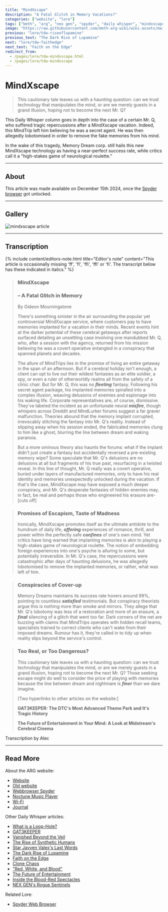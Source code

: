 ```yaml
---
title: "MindXscape"
description: "A Fatal Glitch in Memory Vacations?"
categories: ["website", "lore"]
tags: ["bmth", "arg", "nex gen", "spyder", "daily whisper", "mindxscape"]
image: "https://raw.githubusercontent.com/bmth-arg-wiki/wiki-assets/main/lore/webbrowser/dailywhisper/mindxscape-300x300.png"
previous: "lore/tdw-riseoflupamine"
previous_text: "The Dark Rise of Lupamine"
next: "lore/tdw-faithedge"
next_text: "Faith on the Edge"
redirect_from:
  - /pages/lore/tdw-mindxscape.html
  - /pages/lore/tdw-mindxscape
---
```

# MindXscape

> This cautionary tale leaves us with a haunting question: can we trust technology that manipulates the mind, 
> or are we merely guests in a grand illusion, hoping not to become the next Mr. Q?

This Daily Whisper column goes in depth into the case of a certain Mr. Q, 
who suffered tragic repercussions after a MindXscape vacation. 
Indeed, this MindTrip left him believing he was a secret agent. 
He was then allegedly lobotomised in order to remove the fake memories from his mind. 

In the wake of this tragedy, Memory Dream corp. still hails this new MindXscape technology as having a near-perfect success rate,
while critics call it a "high-stakes game of neurological roulette."

***

## About

This article was made available on December 15th 2024, once the [Spyder browser](webbrowser) got unlocked.

***

## Gallery

![mindxscape article](https://raw.githubusercontent.com/bmth-arg-wiki/wiki-assets/main/lore/webbrowser/dailywhisper/mindxscape.png)

***

## Transcription

{% include content/editors-note.html
title="Editor's note"
content="This article is occasionally missing 'ff', 'fl', 'ffi', 'ffl' or 'fi'. The transcript below has these indicated in italics."
%}

> ### MindXscape 
>
>### – A Fatal Glitch in Memory 
> 
> By Gideon Mourningstone
>
> There's something sinister in the air surrounding the popular yet controversial MindXscape service, 
> where customers pay to have memories implanted for a vacation in their minds. 
> Recent events hint at the darker potential of these cerebral getaways after reports surfaced detailing an unsettling 
> case involving one mandubbed Mr. Q, who, after a session with the agency, 
> returned from his mission believing he was a covert operative entangled in a conspiracy that spanned planets and decades.
>
> The allure of MindTrips lies in the promise of living an entire getaway in the span of an afternoon. 
> But if a cerebral holiday isn't enough, a client can opt to live out their wildest fantasies as an elite soldier, a spy, 
> or even a ruler of otherworldly realms all from the safety of a clinic chair. But for Mr. Q, this was no **_fleeting_** fantasy. 
> Following his secret agent package, his implanted memories spiralled into a complex illusion, 
> weaving delusions of enemies and espionage into his waking life. Corporate representatives are, of course, dismissive. 
> They've labeled the incident as an unfortunate neural **_misfire_**, though whispers across Dreddit and MindLurker 
> forums suggest a far graver malfunction. Theories abound that the memory implant corrupted, 
> irrevocably stitching the fantasy into Mr. Q's reality. Instead of slipping away when his session ended, 
> the fabricated memories clung to him like a ghost, blurring the line between dream and waking paranoia.
>
> But a more ominous theory also haunts the forums: what if the implant didn't just create a fantasy but accidentally 
> reversed a pre-existing memory wipe? Some speculate that Mr. Q's delusions are no delusions at all but fragments of his true past, 
> resurfacing in a twisted reveal. In this line of thought, Mr. Q really was a covert operative, 
> buried under layers of manufactured memories, only to have his real identity and memories unexpectedly unlocked during the vacation. 
> If that's the case, MindXscape may have exposed a much deeper conspiracy, and Mr. Q's desperate fantasies of hidden enemies may, 
> in fact, be real and perhaps those who engineered his erasure are- [cuts off]

> ### Promises of Escapism, Taste of Madness
>
> Ironically, MindXscape promotes itself as the ultimate antidote to the humdrum of daily life, 
> **_offering_** experiences of romance, thrill, and power within the perfectly safe **_confines_** of one's own mind. 
> Yet critics have long warned that implanting memories is akin to playing a high-stakes game of neurological roulette. 
> The notion of embedding foreign experiences into one's psyche is alluring to some, 
> but potentially irreversible. In Mr. Q's case, the repercussions were catastrophic after days of haunting delusions, 
> he was allegedly lobotomised to remove the implanted memories, or rather, what was left of him.

> ### Conspiracies of Cover-up
>
> Memory Dreams maintains its success rate hovers around 99%, pointing to countless **_satisfied_** testimonials. 
> But conspiracy theorists argue this is nothing more than smoke and mirrors. 
> They allege that Mr. Q's lobotomy was less of a restoration and more of an erasure, 
> a **_final_** silencing of a glitch that went too far. 
> Dark corners of the net are buzzing with claims that MindTrips operates with hidden recall teams, 
> specialists trained to correct clients who can't wake from their imposed dreams. Rumour has it, 
> they're called in to tidy up when reality slips beyond the service's control.

> ### Too Real, or Too Dangerous?
>
> This cautionary tale leaves us with a haunting question: can we trust technology that manipulates the mind, 
> or are we merely guests in a grand illusion, hoping not to become the next Mr. Q? 
> Those seeking escape might do well to consider the price of playing with memories because the line between dream and 
> nightmare is **_finer_** than we dare imagine.
>
> [Two hyperlinks to other articles on the website:]
>
> __GAT3KEEPER: The DTC's Most Advanced Theme Park and It's Tragic History__
>
> __The Future of Entertainment in Your Mind: A Look at Midstream's Cerebral Cinema__

Transcription by Alec

***

## Read More

About the ARG website:

- [Website](website)
- [Old website](website-v1)
- [Webbrowser Spyder](webbrowser)
- [Noctune Music Player](website-songs)
- [Wi-Fi](wifi)
- [Journal](journal)

Other Daily Whisper articles:

- [What is a Loop-Hole?](tdw-loophole)
- [GAT3KEEPER](tdw-gatekeeper)
- [Vanished Beyond the Veil](tdw-vanished)
- [The Rise of Synthetic Humans](tdw-riseofsynth)
- [Star Jayven Valex's Last Words](tdw-valexlastwords)
- [The Dark Rise of Lupamine](tdw-riseoflupamine)
- [Faith on the Edge](tdw-faithedge)
- [Clone Chaos](tdw-clonechaos)
- ["Red, White, and Blood"](tdw-redwhiteblood)
- [The Future of Entertainment](tdw-futureentertainment)
- [Inside the Blood-Red Spectacles](tdw-bloodredspectacles)
- [NEX GEN's Rogue Sentinels](tdw-roguesentinels)

Related Lore:

- [Spyder Web Browser](webbrowser)